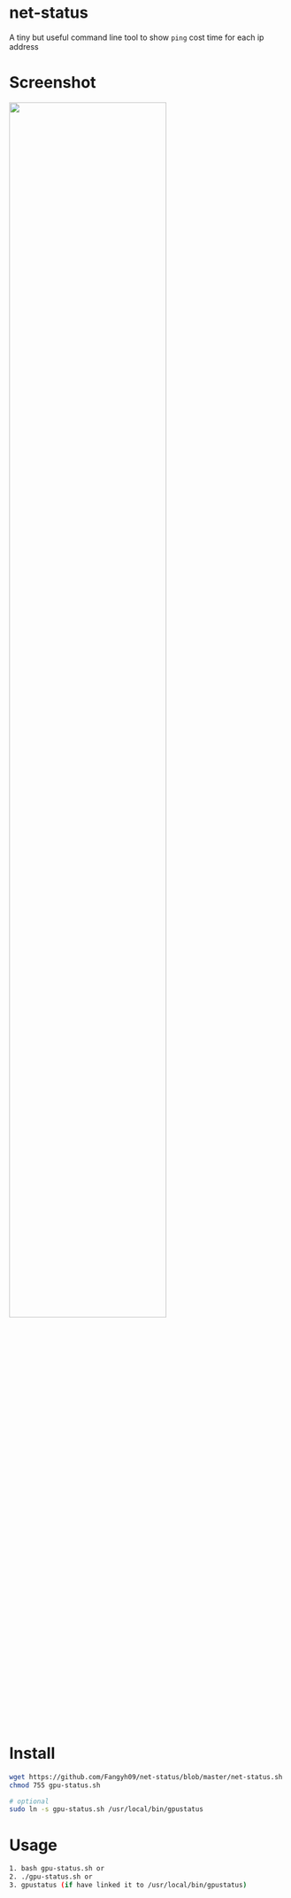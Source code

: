 # net-status
A tiny but useful command line tool to show `ping` cost time for each ip address

# Screenshot
<img src="https://ws1.sinaimg.cn/large/006tNc79ly1fozhl8dtogj30no064glm.jpg" width="75%" height="75%">

# Install
```bash
wget https://github.com/Fangyh09/net-status/blob/master/net-status.sh
chmod 755 gpu-status.sh

# optional 
sudo ln -s gpu-status.sh /usr/local/bin/gpustatus
```

# Usage
```bash
1. bash gpu-status.sh or 
2. ./gpu-status.sh or
3. gpustatus (if have linked it to /usr/local/bin/gpustatus)
```